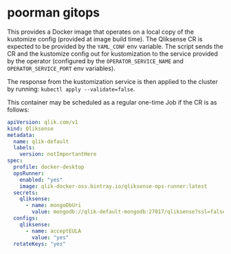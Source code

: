 # poorman gitops

This provides a Docker image that operates on a local copy of the kustomize config (provided at image build time).
The Qliksense CR is expected to be provided by the `YAML_CONF` env variable.
The script sends the CR and the kustomize config out for kustomization to the service provided by the operator (configured by the `OPERATOR_SERVICE_NAME` and `OPERATOR_SERVICE_PORT` env variables).

The response from the kustomization service is then applied to the cluster by running: `kubectl apply --validate=false`.

This container may be scheduled as a regular one-time Job if the CR is as follows:

```yaml
apiVersion: qlik.com/v1
kind: Qliksense
metadata:
  name: qlik-default
  labels:
    version: notImportantHere
spec:
  profile: docker-desktop
  opsRunner:
    enabled: "yes"
    image: qlik-docker-oss.bintray.io/qliksense-ops-runner:latest
  secrets:
    qliksense:
      - name: mongoDbUri
        value: mongodb://qlik-default-mongodb:27017/qliksense?ssl=false
  configs:
    qliksense:
      - name: acceptEULA
        value: "yes"
  rotateKeys: "yes"
```
